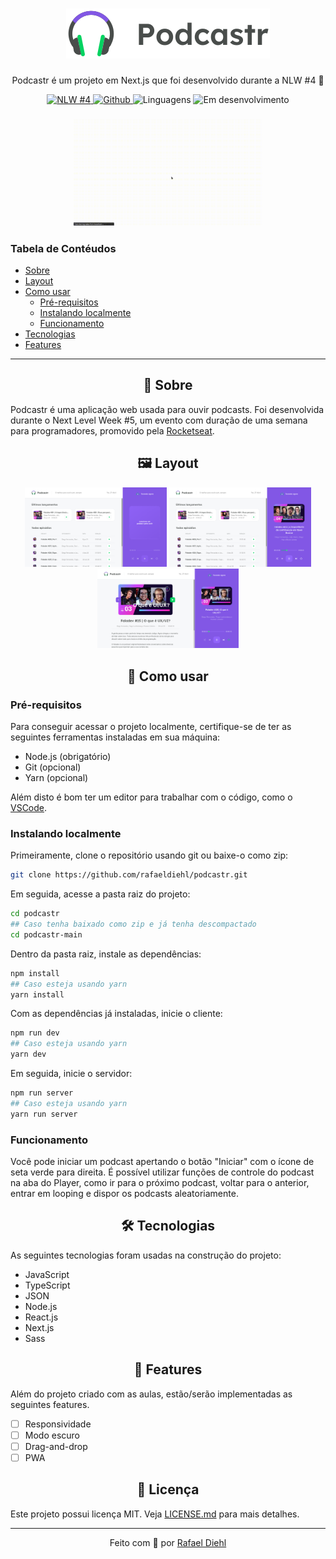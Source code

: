 <h1 align="center"><img src="./public/logo.svg" alt="Podcastr" /></h1>
  
<p align="center">Podcastr é um projeto em Next.js que foi desenvolvido durante a NLW #4 🚀</p>

<p align="center">

  <a href="https://rocketseat.com.br/" target="_blank">
    <img src="https://img.shields.io/static/v1?label=move-it&message=nlw-5&color=8257E5" target="_blank" alt="NLW #4">
  </a>

  <a href="https://github.com/rafaeldiehl" target="_blank">
    <img src="https://img.shields.io/static/v1?label=author&message=rafaeldiehl&color=8257E5" alt="Github">
  </a>

  <img src="https://img.shields.io/static/v1?label=languages&message=3&color=8257E5" alt="Linguagens">

  <img src="https://img.shields.io/static/v1?label=status&message=unfinished&color=8257E5" alt="Em desenvolvimento">
  
</p>

<h3 align="center"><img width="60%" src="./.github/demo.gif" /></h3>

### Tabela de Contéudos

<!--ts-->

- [Sobre](#sobre)
- [Layout](#layout)
- [Como usar](#como-usar)
  - [Pré-requisitos](#pre-requisitos)
  - [Instalando localmente](#instalacao)
  - [Funcionamento](#funcionamento)
- [Tecnologias](#tecnologias)
- [Features](#features)
<!--te-->

<hr />
<div id="sobre">
  <h2 align="center">📘 Sobre</h2>

  <p>Podcastr é uma aplicação web usada para ouvir podcasts. Foi desenvolvida durante o Next Level Week #5, um evento com duração de uma semana para programadores, promovido pela <a href="https://rocketseat.com.br">Rocketseat</a>.
</div>

<div id="layout">
  <h2 align="center">🖼️ Layout</h2>
  
  <p align="center">
    <img src="./.github/layout_desktop1.png" width="45%" />
    <img src="./.github/layout_desktop2.png" width="45%" />
    <img src="./.github/layout_desktop3.png" width="45%" />
  </p>

</div>

<div id="como-usar">
  
  <h2 align="center">🔎 Como usar</h2>
  
 <div id="pre-requisitos">
  <h3>Pré-requisitos</h3>

Para conseguir acessar o projeto localmente, certifique-se de ter as seguintes ferramentas instaladas em sua máquina:

- Node.js (obrigatório)
- Git (opcional)
- Yarn (opcional)

Além disto é bom ter um editor para trabalhar com o código, como o <a href="https://code.visualstudio.com">VSCode</a>.

 </div>

<div id="instalacao">
  <h3>Instalando localmente</h3>

Primeiramente, clone o repositório usando git ou baixe-o como zip:

```bash
git clone https://github.com/rafaeldiehl/podcastr.git
```

Em seguida, acesse a pasta raiz do projeto:

```bash
cd podcastr
## Caso tenha baixado como zip e já tenha descompactado
cd podcastr-main
```

Dentro da pasta raiz, instale as dependências:

```bash
npm install
## Caso esteja usando yarn
yarn install
```

Com as dependências já instaladas, inicie o cliente:

```bash
npm run dev
## Caso esteja usando yarn
yarn dev
```

Em seguida, inicie o servidor:

```bash
npm run server
## Caso esteja usando yarn
yarn run server
```

 </div>
 
 <div id="funcionamentor">
  <h3>Funcionamento</h3>

Você pode iniciar um podcast apertando o botão "Iniciar" com o ícone de seta verde para direita. É possível utilizar funções de controle do podcast na aba do Player, como ir para o próximo podcast, voltar para o anterior, entrar em looping e dispor os podcasts aleatoriamente.

 </div>

<div>

<div id="tecnologias">

  <h2 align="center">🛠 Tecnologias</h2>

As seguintes tecnologias foram usadas na construção do projeto:

- JavaScript
- TypeScript
- JSON
- Node.js
- React.js
- Next.js
- Sass

</div>

<div id="features">

  <h2 align="center">📌 Features</h2>

Além do projeto criado com as aulas, estão/serão implementadas as seguintes features.

- [ ] Responsividade
- [ ] Modo escuro
- [ ] Drag-and-drop
- [ ] PWA

</div>

<div id="license">

<h2 align="center">📝 Licença</h2>

Este projeto possui licença MIT. Veja <a href="http://github.com/rafaeldiehl/podcastr/LICENSE.md">LICENSE.md</a> para mais detalhes.

<hr />

<p align="center">
  Feito com 💙 por <a href="https://github.com/rafaeldiehl">Rafael Diehl</a>
</p>
